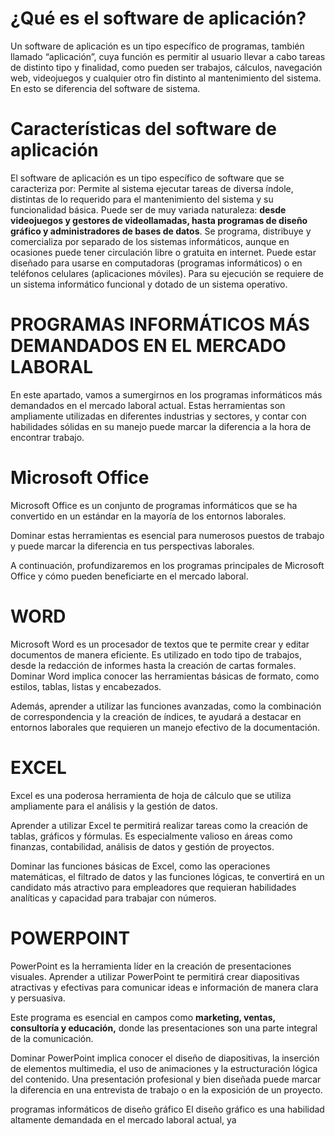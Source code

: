 # ¿Qué es el software de aplicación?

Un software de aplicación es un tipo específico de programas, también llamado “aplicación”, cuya función es permitir al usuario llevar a cabo tareas de distinto tipo y finalidad, como pueden ser trabajos, cálculos, navegación web, videojuegos y cualquier otro fin distinto al mantenimiento del sistema. En esto se diferencia del software de sistema.

# Características del software de aplicación
El software de aplicación es un tipo específico de software que se caracteriza por:
Permite al sistema ejecutar tareas de diversa índole, distintas de lo requerido para el mantenimiento del sistema y su funcionalidad básica.
Puede ser de muy variada naturaleza: **desde videojuegos y gestores de videollamadas, hasta programas de diseño gráfico y administradores de bases de datos**.
Se programa, distribuye y comercializa por separado de los sistemas informáticos, aunque en ocasiones puede tener circulación libre o gratuita en internet.
Puede estar diseñado para usarse en computadoras (programas informáticos) o en teléfonos celulares (aplicaciones móviles).
Para su ejecución se requiere de un sistema informático funcional y dotado de un sistema operativo.

# PROGRAMAS INFORMÁTICOS MÁS DEMANDADOS EN EL MERCADO LABORAL

En este apartado, vamos a sumergirnos en los programas informáticos más demandados en el mercado laboral actual. Estas herramientas son ampliamente utilizadas en diferentes industrias y sectores, y contar con habilidades sólidas en su manejo puede marcar la diferencia a la hora de encontrar trabajo.

# Microsoft Office

Microsoft Office es un conjunto de programas informáticos que se ha convertido en un estándar en la mayoría de los entornos laborales.

Dominar estas herramientas es esencial para numerosos puestos de trabajo y puede marcar la diferencia en tus perspectivas laborales.

A continuación, profundizaremos en los programas principales de Microsoft Office y cómo pueden beneficiarte en el mercado laboral.

# WORD
Microsoft Word es un procesador de textos que te permite crear y editar documentos de manera eficiente. Es utilizado en todo tipo de trabajos, desde la redacción de informes hasta la creación de cartas formales. Dominar Word implica conocer las herramientas básicas de formato, como estilos, tablas, listas y encabezados.

Además, aprender a utilizar las funciones avanzadas, como la combinación de correspondencia y la creación de índices, te ayudará a destacar en entornos laborales que requieren un manejo efectivo de la documentación.

# EXCEL
Excel es una poderosa herramienta de hoja de cálculo que se utiliza ampliamente para el análisis y la gestión de datos.

Aprender a utilizar Excel te permitirá realizar tareas como la creación de tablas, gráficos y fórmulas. Es especialmente valioso en áreas como finanzas, contabilidad, análisis de datos y gestión de proyectos.

Dominar las funciones básicas de Excel, como las operaciones matemáticas, el filtrado de datos y las funciones lógicas, te convertirá en un candidato más atractivo para empleadores que requieran habilidades analíticas y capacidad para trabajar con números.

# POWERPOINT
PowerPoint es la herramienta líder en la creación de presentaciones visuales. Aprender a utilizar PowerPoint te permitirá crear diapositivas atractivas y efectivas para comunicar ideas e información de manera clara y persuasiva.

Este programa es esencial en campos como **marketing, ventas, consultoría y educación,** donde las presentaciones son una parte integral de la comunicación.

Dominar PowerPoint implica conocer el diseño de diapositivas, la inserción de elementos multimedia, el uso de animaciones y la estructuración lógica del contenido. Una presentación profesional y bien diseñada puede marcar la diferencia en una entrevista de trabajo o en la exposición de un proyecto.

programas informáticos de diseño gráfico
El diseño gráfico es una habilidad altamente demandada en el mercado laboral actual, ya

